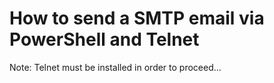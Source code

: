 # How to send a SMTP email via PowerShell and Telnet

Note: Telnet must be installed in order to proceed...
